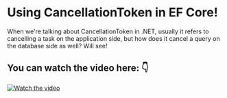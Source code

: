 # Using CancellationToken in EF Core!
When we're talking about CancellationToken in .NET, usually it refers to cancelling a task on the application side, but how does it cancel a query on the database side as well? Will see!


## You can watch the video here: 👇
[![Watch the video](https://img.youtube.com/vi/XO17isY2uOA/hqdefault.jpg)](https://youtu.be/XO17isY2uOA)
